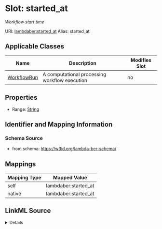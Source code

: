 

# Slot: started_at 


_Workflow start time_





URI: [lambdaber:started_at](https://w3id.org/lambda-ber-schema/started_at)
Alias: started_at

<!-- no inheritance hierarchy -->





## Applicable Classes

| Name | Description | Modifies Slot |
| --- | --- | --- |
| [WorkflowRun](WorkflowRun.md) | A computational processing workflow execution |  no  |






## Properties

* Range: [String](String.md)




## Identifier and Mapping Information






### Schema Source


* from schema: https://w3id.org/lambda-ber-schema/




## Mappings

| Mapping Type | Mapped Value |
| ---  | ---  |
| self | lambdaber:started_at |
| native | lambdaber:started_at |




## LinkML Source

<details>
```yaml
name: started_at
description: Workflow start time
from_schema: https://w3id.org/lambda-ber-schema/
rank: 1000
alias: started_at
owner: WorkflowRun
domain_of:
- WorkflowRun
range: string

```
</details>